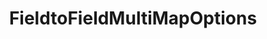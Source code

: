 ---
optionsClassName: FieldtoFieldMultiMapOptions
optionsClassFullName: MigrationTools.Tools.FieldtoFieldMultiMapOptions
configurationSamples:
- name: defaults
  description: 
  code: >-
    {
      "MigrationTools": {
        "CommonTools": {
          "FieldMappingTool": {
            "FieldDefaults": {
              "FieldtoFieldMultiMap": {}
            }
          }
        }
      }
    }
  sampleFor: MigrationTools.Tools.FieldtoFieldMultiMapOptions
- name: Classic
  description: 
  code: >-
    {
      "$type": "FieldtoFieldMultiMapOptions",
      "WorkItemTypeName": null,
      "SourceToTargetMappings": null,
      "Enabled": false,
      "ApplyTo": null
    }
  sampleFor: MigrationTools.Tools.FieldtoFieldMultiMapOptions
description: Want to setup a bunch of field maps in a single go. Use this shortcut!
className: FieldtoFieldMultiMapOptions
typeName: FieldMaps
architecture: v1
options:
- parameterName: ApplyTo
  type: List
  description: missng XML code comments
  defaultValue: missng XML code comments
- parameterName: Enabled
  type: Boolean
  description: If set to `true` then the Fieldmap will run. Set to `false` and the processor will not run.
  defaultValue: missng XML code comments
- parameterName: SourceToTargetMappings
  type: Dictionary
  description: missng XML code comments
  defaultValue: missng XML code comments
- parameterName: WorkItemTypeName
  type: String
  description: missng XML code comments
  defaultValue: missng XML code comments
status: ready
processingTarget: Work Item Field
classFile: /src/MigrationTools/Tools/FieldMappingTool/FieldMaps/FieldtoFieldMultiMapOptions.cs
optionsClassFile: /src/MigrationTools/Tools/FieldMappingTool/FieldMaps/FieldtoFieldMultiMapOptions.cs

redirectFrom:
- /Reference/v1/FieldMaps/FieldtoFieldMultiMapOptions/
layout: reference
toc: true
permalink: /Reference/FieldMaps/FieldtoFieldMultiMapOptions/
title: FieldtoFieldMultiMapOptions
categories:
- FieldMaps
- v1
topics:
- topic: notes
  path: /FieldMaps/FieldtoFieldMultiMapOptions-notes.md
  exists: false
  markdown: ''
- topic: introduction
  path: /FieldMaps/FieldtoFieldMultiMapOptions-introduction.md
  exists: false
  markdown: ''

---